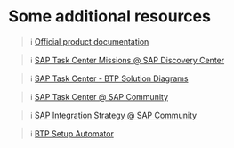 # Some additional resources

> ℹ [Official product documentation](https://help.sap.com/docs/TASK_CENTER)

> ℹ [SAP Task Center Missions @ SAP Discovery Center](https://discovery-center.cloud.sap/serviceCatalog/sap-task-center?region=all&tab=mission)

> ℹ [SAP Task Center - BTP Solution Diagrams ](https://github.com/SAP-samples/btp-task-center-integration/tree/main/docs/btp_solution_diagrams)

> ℹ [SAP Task Center @ SAP Community](https://community.sap.com/topics/task-center)

> ℹ [SAP Integration Strategy @ SAP Community](https://community.sap.com/topics/integration-strategy)

> ℹ [BTP Setup Automator](https://github.com/SAP-samples/btp-setup-automator)
